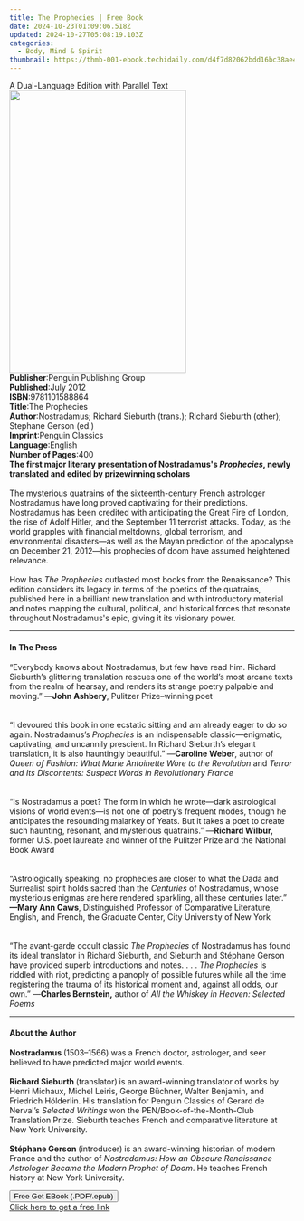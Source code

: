 ```yaml
---
title: The Prophecies | Free Book
date: 2024-10-23T01:09:06.518Z
updated: 2024-10-27T05:08:19.103Z
categories:
  - Body, Mind & Spirit
thumbnail: https://thmb-001-ebook.techidaily.com/d4f7d82062bdd16bc38ae4a7dc5a77b3a9f923a7fcd289d2b229d75c188cdbd1.jpg
---
```

<main id="book-container">
  <div class="flex flex-col">
    <div class="book-brief flex-1 py-6 px-4 sm:p-6 md:py-10 md:px-8">
      <!-- brief-->
      <div class="book-brief-main">
        A Dual-Language Edition with Parallel Text
      </div>
    </div>
    <div
      class="book-meta-info flex-1 grid gap-4 col-start-1 col-end-3 row-start-1 sm:mb-6 sm:grid-cols-4 lg:gap-6 lg:col-start-2 lg:row-end-6 lg:row-span-6 lg:mb-0"
    >
      <div
        class="book-meta-info-left place-content-center mt-4 p-4 text-sm leading-6 col-start-2 col-span-2 dark:text-slate-400"
      >
        <img
          class="w-full h-500 object-cover rounded-lg sm:h-255 sm:col-span-2 lg:col-span-full"
          src="https://img-001-ebook.techidaily.com/33c7d4236b6fa10326d11658e2a89f799b4d1aa0421bbefd1cf247391ed22f27.jpg"
          alt=""
          width="312"
          height="500"
        />
      </div>
      <div
        class="book-meta-info-right mt-2 col-start-1 row-start-2 col-span-3 self-center"
      >
        <!-- meta data  -->
        <div class="flex flex-col px-4 md:px-8">
          <div class="flex-1">
            <strong>Publisher</strong>:<span class="px-2"
              >Penguin Publishing Group</span
            >
          </div>
          <div class="flex-1">
            <strong>Published</strong>:<span class="px-2">July 2012</span>
          </div>
          <div class="flex-1">
            <strong>ISBN</strong>:<span class="px-2">9781101588864</span>
          </div>
          <div class="flex-1">
            <strong>Title</strong>:<span class="px-2">The Prophecies</span>
          </div>
          <div class="flex-1">
            <strong>Author</strong>:<span class="px-2"
              >Nostradamus; Richard Sieburth (trans.); Richard Sieburth (other);
              Stephane Gerson (ed.)</span
            >
          </div>
          <div class="flex-1">
            <strong>Imprint</strong>:<span class="px-2">Penguin Classics</span>
          </div>
          <div class="flex-1">
            <strong>Language</strong>:<span class="px-2">English</span>
          </div>
          <div class="flex-1">
            <strong>Number of Pages</strong>:<span class="px-2">400</span>
          </div>
        </div>
      </div>
    </div>
    <div class="book-description flex-1 py-6 px-4 sm:p-6 md:py-10 md:px-8">
      <div class="book-description-main">
        <div accordion-content="" id="description">
          <b
            >The first major literary presentation of
            Nostradamus's&nbsp;<i>Prophecies</i>, newly translated and edited by
            prizewinning scholars<br /></b
          ><br />
          The mysterious quatrains of the sixteenth-century French astrologer
          Nostradamus have long proved captivating for their predictions.
          Nostradamus has been credited with anticipating the Great Fire of
          London, the rise of Adolf Hitler, and the September 11 terrorist
          attacks. Today, as the world grapples with financial meltdowns, global
          terrorism, and environmental disasters—as well as the Mayan prediction
          of the apocalypse on December 21, 2012—his prophecies of doom have
          assumed heightened relevance.<br /><br />
          How has&nbsp;<i>The Prophecies</i>&nbsp;outlasted most books from the
          Renaissance? This edition considers its legacy in terms of the poetics
          of the quatrains, published here in a brilliant new translation and
          with introductory material and notes mapping the cultural, political,
          and historical forces that resonate throughout Nostradamus's epic,
          giving it its visionary power.
        </div>
        <div class="accordion-fader"></div>
      </div>
    </div>
    <div class="book-excerpts flex-1 py-6 px-4 sm:p-6 md:py-10 md:px-8">
      <!-- excerpts-->
      <div class="book-excerpts-main">
        <hr />
        <h4 class="placeholder placeholder-heading">
          <span>In The Press</span>
        </h4>
        <p>
          “Everybody knows about Nostradamus, but few have read him. Richard
          Sieburth’s glittering translation rescues one of the world’s most
          arcane texts from the realm of hearsay, and renders its strange poetry
          palpable and moving.” —<b>John Ashbery</b>, Pulitzer Prize–winning
          poet<br /><br /><br />“I devoured this book in one ecstatic sitting
          and am already eager to do so again. Nostradamus’s
          <i>Prophecies </i>is an indispensable classic—enigmatic, captivating,
          and uncannily prescient. In Richard Sieburth’s elegant translation, it
          is also hauntingly beautiful.” —<b>Caroline Weber</b>, author of
          <i>Queen of Fashion: What Marie Antoinette Wore to the Revolution</i>
          and
          <i
            >Terror and Its Discontents: Suspect Words in Revolutionary
            France</i
          ><br /><br /><br />“Is Nostradamus a poet? The form in which he
          wrote—dark astrological visions of world events—is not one of poetry’s
          frequent modes, though he anticipates the resounding malarkey of
          Yeats. But it takes a poet to create such haunting, resonant, and
          mysterious quatrains.” —<b>Richard Wilbur,</b> former U.S. poet
          laureate and winner of the Pulitzer Prize and the National Book
          Award<br /><br /><br />“Astrologically speaking, no prophecies are
          closer to what the Dada and Surrealist spirit holds sacred than the
          <i>Centuries</i> of Nostradamus, whose mysterious enigmas are here
          rendered sparkling, all these centuries later.” <b>—Mary Ann Caws</b>,
          Distinguished Professor of Comparative Literature, English, and
          French, the Graduate Center, City University of New York<br /><br /><br />“The
          avant-garde occult classic <i>The Prophecies</i> of Nostradamus has
          found its ideal translator in Richard Sieburth, and Sieburth and
          Stéphane Gerson have provided superb introductions and notes. . . .
          <i>The Prophecies</i> is riddled with riot, predicting a panoply of
          possible futures while all the time registering the trauma of its
          historical moment and, against all odds, our own.” —<b
            >Charles Bernstein,</b
          >
          author of <i>All the Whiskey in Heaven: Selected Poems</i>
        </p>
      </div>
    </div>
    <div class="book-about-author flex-1 py-6 px-4 sm:p-6 md:py-10 md:px-8">
      <!-- about author-->
      <div class="book-main-author-main">
        <hr />
        <h4 class="placeholder placeholder-heading">
          <span>About the Author</span>
        </h4>
        <p>
          <b>Nostradamus&nbsp;</b>(1503–1566) was a French doctor, astrologer,
          and seer believed to have predicted major world events.<br /><br />
          <b>Richard Sieburth&nbsp;</b>(translator)<b>&nbsp;</b>is an
          award-winning translator of works by Henri Michaux, Michel Leiris,
          George Büchner, Walter Benjamin, and Friedrich Hölderlin. His
          translation for Penguin Classics of Gerard de Nerval’s&nbsp;<i
            >Selected Writings</i
          >&nbsp;won the PEN/Book-of-the-Month-Club Translation Prize. Sieburth
          teaches French and comparative literature at New York University.<br /><br />
          <b>Stéphane Gerson&nbsp;</b>(introducer)<b>&nbsp;</b>is an
          award-winning historian of modern France and the author of&nbsp;<i
            >Nostradamus:&nbsp;How an Obscure Renaissance Astrologer Became the
            Modern Prophet of Doom</i
          >. He teaches French history at New York University.
        </p>
      </div>
    </div>
    <div class="book-free-get flex-1 py-6 px-4 sm:p-6 md:py-10 md:px-8">
      <button
        id="btn-free-get"
        class="bg-blue-500 hover:bg-blue-700 text-white font-bold py-2 px-4 rounded"
      >
        Free Get EBook (.PDF/.epub)
      </button>
      <div id="countdown-display" class="px-2 text-lg mt-2"></div>
      <a
        id="free-link"
        class="hidden bg-blue-500 hover:bg-blue-700 text-white font-bold py-2 px-4 rounded"
        href="https://www.ebooks.com/en-us/book/850863/the-prophecies/nostradamus/"
        target="_blank"
        >Click here to get a free link</a
      >
    </div>
    <script>
      let countdownTime = 0;
      let countdownInterval = null;
      document
        .getElementById('btn-free-get')
        .addEventListener('click', startCountdown);
      function startCountdown() {
        countdownTime = new Date().getTime() + 60000 * 3;
        countdownInterval = setInterval(updateCountdown, 1000);
        document.getElementById('btn-free-get').disabled = true;
        document
          .getElementById('btn-free-get')
          .classList.add('bg-gray-500', 'cursor-not-allowed');
      }
      function updateCountdown() {
        let currentTime = new Date().getTime();
        let timeLeft = countdownTime - currentTime;
        let secondsLeft = Math.floor(timeLeft / 1000);
        document.getElementById('countdown-display').innerHTML =
          `Remaining time: ${secondsLeft} seconds.`;
        if (secondsLeft <= 0) {
          clearInterval(countdownInterval);
          document.getElementById('btn-free-get').classList.add('hidden');
          document.getElementById('free-link').classList.remove('hidden');
          document.getElementById('countdown-display').innerHTML = '';
        }
      }
    </script>
  </div>
</main>

<ins class="adsbygoogle"
      style="display:block"
      data-ad-client="ca-pub-7571918770474297"
      data-ad-slot="8358498916"
      data-ad-format="auto"
      data-full-width-responsive="true"></ins>
    